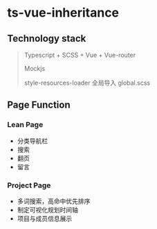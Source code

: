 # ts-vue-inheritance



## Technology stack
> Typescript + SCSS + Vue + Vue-router
>
> Mockjs
>
> style-resources-loader 全局导入 global.scss



## Page  Function

### Lean Page

* 分类导航栏
* 搜索
* 翻页
* 留言

### Project Page

* 多词搜索，高命中优先排序
* 制定可视化规划时间轴
* 项目与成员信息展示